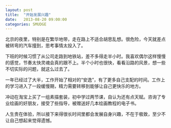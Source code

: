 ```yaml
---
layout: post
title:  "开始发展兴趣"
date:   2013-08-20 09:00:00
categories: SMUDGE
---
```


北京的夜里，特别是在繁华地带，走在路上不适合胡思乱想。很危险，今天就差点被转弯的汽车撞到，思考事情太投入了。



下班的时候习惯了从公司走路到地铁站，差不多得走半小时。我喜欢偶尔这样慢慢的感觉，节奏太快灵魂会真的跟不上。半个小时也很快，看看沿路的风景，想一些不切实际的问题，就这么过去了。



一年已经过了大半，工作开始了相对的“安逸”，有了更多自己支配的时间。工作上的学习进入了一段缓慢期，精力需要转移到能够让自己更快乐的地方。



冲动在淘宝上买了一组素描套装，初中学过两节课，自认为还有点天赋。咨询了专业绘画的好朋友，接受了些指导，被赠送好几本绘画教程的电子书。



人生贵在体验，所以接下来得很长时间里都会发展自身兴趣，不在于极致，至少不让自己想起来觉得遗憾。